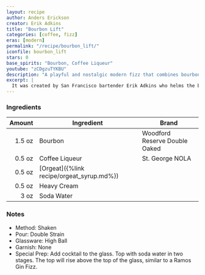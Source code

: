 ```yaml
---
layout: recipe
author: Anders Erickson
creator: Erik Adkins
title: "Bourbon Lift"
categories: [coffee, fizz]
eras: [modern]
permalink: "/recipe/bourbon_lift/"
iconfile: bourbon_lift
stars: 0
base_spirits: "Bourbon, Coffee Liqueur"
youtube: "zCDgzuTYKBU"
description: "A playful and nostalgic modern fizz that combines bourbon and coffee liqueur with orgeat and cream."
excerpt: |
  It was created by San Francisco bartender Erik Adkins who helms the bar at Hard Water, his most recent of many stints in the bay city. The Bourbon Lift is a playful, nostalgic drink that's hard to put down, and not because it might float away on a fluffy cloud
---
```


### Ingredients

| Amount | Ingredient                                | Brand                         |
| -----: | ----------------------------------------- | ----------------------------- |
| 1.5 oz | Bourbon                                   | Woodford Reserve Double Oaked |
| 0.5 oz | Coffee Liqueur                            | St. George NOLA               |
| 0.5 oz | [Orgeat]({%link recipe/orgeat_syrup.md%}) |
| 0.5 oz | Heavy Cream                               |
|   3 oz | Soda Water                                |

### Notes

- Method: Shaken
- Pour: Double Strain
- Glassware: High Ball
- Garnish: None
- Special Prep: Add cocktail to the glass. Top with soda water in two stages. The top will rise above the top of the glass, similar to a Ramos Gin Fizz.
